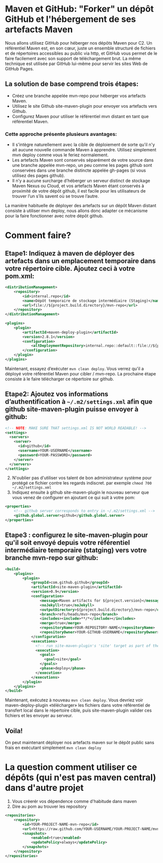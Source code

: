 # Maven et GitHub: "Forker" un dépôt GitHub et l'hébergement de ses artefacts Maven

Nous allons utilisez GitHub pour héberger nos dépôts Maven pour C2. Un référentiel Maven est, en son cœur, juste un ensemble structuré de fichiers et de répertoires accessibles au public via http, et GitHub vous permet de le faire facilement avec son support de téléchargement brut. La même technique est utilisée par GitHub lui-même pour servir les sites Web de GitHub Pages.

## La solution de base comprend trois étapes:

* Créez une branche appelée mvn-repo pour héberger vos artefacts Maven.
* Utilisez le site Github site-maven-plugin pour envoyer vos artefacts vers Github.
* Configurez Maven pour utiliser le référentiel mvn distant en tant que référentiel Maven.

### Cette approche présente plusieurs avantages:

* Il s'intègre naturellement avec la cible de déploiement de sorte qu'il n'y ait aucune nouvelle commande Maven à apprendre. Utilisez simplement mvn deploy comme vous le feriez normalement.
* Les artefacts Maven sont conservés séparément de votre source dans une branche appelée mvn-repo, un peu comme les pages github sont conservées dans une branche distincte appelée gh-pages (si vous utilisez des pages github).
* Il n’y a aucune surcharge d’héberger un serveur distinct de stockage Maven Nexus ou Cloud, et vos artefacts Maven étant conservés à proximité de votre dépôt github, il est facile pour les utilisateurs de trouver l’un s’ils savent où se trouve l’autre.

La manière habituelle de déployer des artefacts sur un dépôt Maven distant consiste à utiliser mvn deploy, nous allons donc adapter ce mécanisme pour la faire fonctionner avec notre dépôt github.

# Comment faire?

## Etape1: Indiquez à maven de déployer des artefacts dans un emplacement temporaire dans votre répertoire cible. Ajoutez ceci à votre pom.xml: 

```xml
<distributionManagement>
    <repository>
        <id>internal.repo</id>
        <name>Dépôt temporaire de stockage intermédiaire (Staging)</name>
        <url>file://${project.build.directory}/mvn-repo</url>
    </repository>
</distributionManagement>
 
<plugins>
    <plugin>
        <artifactId>maven-deploy-plugin</artifactId>
        <version>2.8.1</version>
        <configuration>
            <altDeploymentRepository>internal.repo::default::file://${project.build.directory}/mvn-repo</altDeploymentRepository>
        </configuration>
    </plugin>
</plugins>
```

Maintenant, essayez d’exécuter `mvn clean deploy`. Vous verrez qu'il a déployé votre référentiel Maven pour cibler / mvn-repo. La prochaine étape consiste à le faire télécharger ce répertoire sur github.

## Etape2: Ajoutez vos informations d’authentification à `~/.m2/settings.xml` afin que github site-maven-plugin puisse envoyer à github:

```xml
<!-- NOTE: MAKE SURE THAT settings.xml IS NOT WORLD READABLE! -->
<settings>
  <servers>
    <server>
      <id>github</id>
      <username>YOUR-USERNAME</username>
      <password>YOUR-PASSWORD</password>
    </server>
  </servers>
</settings>
```

2. N'oublier pas d'utiliser vos talent de bon administrateur système pour protégé ce fichier contre les regards indiscret. par exemple `chmod 700 ~/.m2/settings.xml`
3. Indiquez ensuite à github site-maven-plugin le nouveau serveur que vous venez de configurer en ajoutant ce qui suit à votre pom:

```xml
<properties>
    <!-- github server corresponds to entry in ~/.m2/settings.xml -->
    <github.global.server>github</github.global.server>
</properties>
```

## Etape3 : configurez le site-maven-plugin pour qu'il soit envoyé depuis votre référentiel intermédiaire temporaire (statging) vers votre branche mvn-repo sur github:

```xml
<build>
    <plugins>
        <plugin>
            <groupId>com.github.github</groupId>
            <artifactId>site-maven-plugin</artifactId>
            <version>0.9</version>
            <configuration>
                <message>Maven artifacts for ${project.version}</message>  <!-- git commit message -->
                <noJekyll>true</noJekyll>                                  <!-- disable webpage processing -->
                <outputDirectory>${project.build.directory}/mvn-repo</outputDirectory> <!-- matches distribution management repository url above -->
                <branch>refs/heads/mvn-repo</branch>                       <!-- remote branch name peut être master si vous souhaitez --> 
                <includes><include>**/*</include></includes>
                <merge>true</merge>                                        <!-- don't delete old artifacts -->
                <repositoryName>YOUR-REPOSITORY-NAME</repositoryName>      <!-- github repo name -->
                <repositoryOwner>YOUR-GITHUB-USERNAME</repositoryOwner>    <!-- github username  -->
            </configuration>
            <executions>
              <!-- run site-maven-plugin's 'site' target as part of the build's normal 'deploy' phase -->
              <execution>
                <goals>
                  <goal>site</goal>
                </goals>
                <phase>deploy</phase>
              </execution>
            </executions>
        </plugin>
    </plugins>
</build>
```

Maintenant, exécutez à nouveau `mvn clean deploy`. Vous devriez voir maven-deploy-plugin «télécharger» les fichiers dans votre référentiel de transfert local dans le répertoire cible, puis site-maven-plugin valider ces fichiers et les envoyer au serveur.

## Voila!

On peut maintenant déployer nos artefacts maven sur le dépôt public sans frais en exécutant simplement  `mvn clean deploy`

# La question comment utiliser ce dépôts (qui n'est pas maven central) dans d'autre projet

1. Vous créerér vos dépendence comme d'habitude dans maven
2. Dire au pom au trouver les repository

```xml
<repositories>
    <repository>
        <id>YOUR-PROJECT-NAME-mvn-repo</id>
        <url>https://raw.github.com/YOUR-USERNAME/YOUR-PROJECT-NAME/mvn-repo/</url>
        <snapshots>
            <enabled>true</enabled>
            <updatePolicy>always</updatePolicy>
        </snapshots>
    </repository>
</repositories>
```
